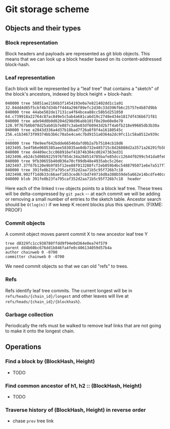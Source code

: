 # Git storage scheme

## Objects and their types

### Block representation

Block headers and payloads are represented as git blob objects. This means that
we can look up a block header based on its content-addressed block-hash.

### Leaf representation

Each block will be represented by a "leaf tree" that contains a "sketch" of the
block's ancestors, indexed by block height + block-hash:

```
040000 tree 58851ae2166b3f1454193e0a7e821402dd1c1a91  32.04dd4d85f5cbf4b7d34bff444a296f89efc2d30c33d396fb6c25757e4b87d9bb
040000 tree 44abe502de17131ca4f64bcea88cc58b5d251050  64.c739918a22764c87ac849e5c5ab4a681ca6d19c2748e434e1817df436b671f81
040000 tree ade94d0b0d0204d298d96abb101f8e20e60e8e70  128.9f767b0b078d25ab01b7e887c3abe03df60943d2b7f4a6fb218e99685db3b30a
040000 tree e2043d336a4d37b18bad7f26a8f8f4a16180545c  256.e1b34673f09374bb3b6c70a5e4ca4c7bd9151a0364a2dc9fc11c58a8512e939c
....
040000 tree f0e9eef642bdde66546dafd0b2a7b75184cb18d6  1023495.5e4fb6e0605385aee583035ae0db732e485715c8d26888d2a3571a26291fb58e
040000 tree d4489ec3cc068916ef41074b304cd0247363ed31  1023496.eb24c5d08b9225976f854c34a284514785bafe85dcc12644f0299c541da0fe8d
040000 tree 9fb30655b40d036a70cf09db48e4935abc5c26ec  1023497.37f67b120e9b9f85f12ee88f013288fcf2eb059b4bc5488795071e6e7a517f74
040000 tree 391fe0b23fa795caf352d2aa71b5c95f726b7c18  1023498.902ff1dd633c66aef1853ced67cbd749716d8a388b59de5a662e14bcdfe40cd6
040000 blob 391fe0b23fa795caf352d2aa71b5c95f726b7c18  header
```

Here each of the linked `tree` objects points to a block leaf tree. These trees
will be delta-compressed by `git pack` -- at each commit we will be adding or
removing a small number of entries to the sketch table. Ancestor search should
be `O(log(n))` if we keep K recent blocks plus this spectrum. (FIXME: PROOF)

### Commit objects

A commit object moves parent commit X to new ancestor leaf tree Y

```
tree d8329fc1cc938780ffdd9f94e0d364e0ea74f579
parent dd4b60bc676dd1b846fa4fe0c406134059d57b4a
author chainweb 0 -0700
committer chainweb 0 -0700
```

We need commit objects so that we can old "refs" to trees.

### Refs

Refs identify leaf tree commits. The current longest will be in
`refs/heads/{chain_id}/longest` and other leaves will live at
`refs/heads/{chain_id}/{blockhash}`.


### Garbage collection

Periodically the refs must be walked to remove leaf links that are not going to
make it onto the longest chain.


## Operations

### Find a block by (BlockHash, Height)

  - TODO

### Find common ancestor of h1, h2 :: (BlockHash, Height)

  - TODO

### Traverse history of (BlockHash, Height) in reverse order

  - chase `prev` tree link

